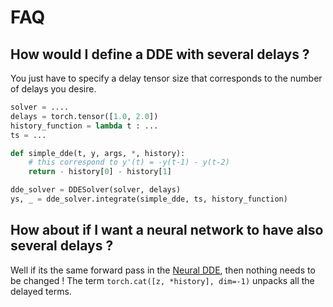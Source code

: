 # FAQ

## How would I define a DDE with several delays ?

You just have to specify a delay tensor size that corresponds to the number of delays you desire.

```python
solver = ....
delays = torch.tensor([1.0, 2.0])
history_function = lambda t : ...
ts = ...

def simple_dde(t, y, args, *, history):
    # this correspond to y'(t) = -y(t-1) - y(t-2)
    return - history[0] - history[1]

dde_solver = DDESolver(solver, delays)
ys, _ = dde_solver.integrate(simple_dde, ts, history_function)
```

## How about if I want a neural network to have also several delays ?

Well if its the same forward pass in the [Neural DDE](./neural-dde.md), then nothing needs to be changed ! The term `torch.cat([z, *history], dim=-1)` unpacks all the delayed terms.
